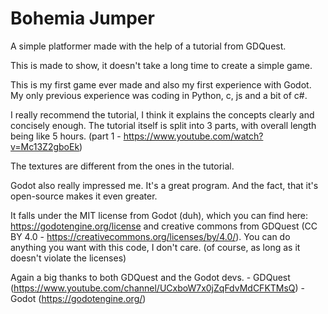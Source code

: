 # Bohemia Jumper

A simple platformer made with the help of a tutorial from GDQuest.

This is made to show, it doesn't take a long time to create a simple game.

This is my first game ever made and also my first experience with Godot.
My only previous experience was coding in Python, c, js and a bit of c#.

I really recommend the tutorial, I think it explains the concepts clearly and concisely enough.
The tutorial itself is split into 3 parts, with overall length being like 5 hours.
(part 1 - https://www.youtube.com/watch?v=Mc13Z2gboEk)

The textures are different from the ones in the tutorial.

Godot also really impressed me. It's a great program.
And the fact, that it's open-source makes it even greater.

It falls under the MIT license from Godot (duh),
which you can find here: https://godotengine.org/license
and creative commons from GDQuest (CC BY 4.0 - https://creativecommons.org/licenses/by/4.0/).
You can do anything you want with this code, I don't care.
(of course, as long as it doesn't violate the licenses)

Again a big thanks to both GDQuest and the Godot devs.
	- GDQuest (https://www.youtube.com/channel/UCxboW7x0jZqFdvMdCFKTMsQ)
	- Godot (https://godotengine.org/)
